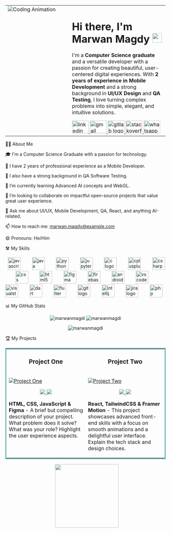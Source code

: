 <table>
<tr>
<td width="40%" valign="top">
<img src="https://www.google.com/search?q=https://media.giphy.com/media/v1.Y2lkPTc5MGI3NjExN2tqNGRqZ3Zzc3Z2M3RzcmNuc2I2dWNwbnZob2d6eHdxYjU0bXp6dyZlcD12MV9pbnRlcm5hbF9naWZfYnlfaWQmY3Q9Zw/qgQUggAC3Pfv687qPC/giphy.gif" alt="Coding Animation" />
</td>
<td width="60%" valign="top">
<h1>
Hi there, I'm Marwan Magdy
<img src="https://www.google.com/search?q=https://media.giphy.com/media/hvRJCLFzcasrR4ia7z/giphy.gif" width="30px"/>
</h1>
<p>
I'm a <strong>Computer Science graduate</strong> and a versatile developer with a passion for creating beautiful, user-centered digital experiences. With <strong>2 years of experience in Mobile Development</strong> and a strong background in <strong>UI/UX Design</strong> and <strong>QA Testing</strong>, I love turning complex problems into simple, elegant, and intuitive solutions.
</p>
<div align="left">
<a href="https://www.google.com/search?q=https://www.linkedin.com/in/marwan-magdy-01b3b2204/" target="_blank">
<img src="https://raw.githubusercontent.com/maurodesouza/profile-readme-generator/master/src/assets/icons/social/linkedin/default.svg" width="52" height="40" alt="linkedin logo"  />
</a>
<a href="mailto:marwan.magdy@example.com" target="_blank">
<img src="https://raw.githubusercontent.com/maurodesouza/profile-readme-generator/master/src/assets/icons/social/gmail/default.svg" width="52" height="40" alt="gmail logo"  />
</a>
<a href="https://www.google.com/search?q=https://gitlab.com/your-gitlab-handle" target="_blank">
<img src="https://raw.githubusercontent.com/maurodesouza/profile-readme-generator/master/src/assets/icons/social/gitlab/default.svg" width="52" height="40" alt="gitlab logo"  />
</a>
<a href="https://www.google.com/search?q=https://stackoverflow.com/users/your-stackoverflow-id" target="_blank">
<img src="https://raw.githubusercontent.com/maurodesouza/profile-readme-generator/master/src/assets/icons/social/stackoverflow/default.svg" width="52" height="40" alt="stackoverflow logo"  />
</a>
<a href="https://wa.me/your-number" target="_blank">
<img src="https://raw.githubusercontent.com/maurodesouza/profile-readme-generator/master/src/assets/icons/social/whatsapp/default.svg" width="52" height="40" alt="whatsapp logo"  />
</a>
</div>
</td>
</tr>
</table>

👨‍💻 About Me

🎓 I'm a Computer Science Graduate with a passion for technology.

📱 I have 2 years of professional experience as a Mobile Developer.

🐞 I also have a strong background in QA Software Testing.

🌱 I’m currently learning Advanced AI concepts and WebGL.

👯 I’m looking to collaborate on impactful open-source projects that value great user experience.

💬 Ask me about UI/UX, Mobile Development, QA, React, and anything AI-related.

📫 How to reach me: marwan.magdy@example.com

😄 Pronouns: He/Him

🛠️ My Skills

<div align="left">
  <img src="https://cdn.jsdelivr.net/gh/devicons/devicon/icons/javascript/javascript-original.svg" height="40" alt="javascript logo"  />
  <img width="12" />
  <img src="https://cdn.jsdelivr.net/gh/devicons/devicon/icons/java/java-original.svg" height="40" alt="java logo"  />
  <img width="12" />
  <img src="https://cdn.jsdelivr.net/gh/devicons/devicon/icons/python/python-original.svg" height="40" alt="python logo"  />
  <img width="12" />
  <img src="https://cdn.jsdelivr.net/gh/devicons/devicon/icons/jupyter/jupyter-original.svg" height="40" alt="jupyter logo"  />
  <img width="12" />
  <img src="https://cdn.jsdelivr.net/gh/devicons/devicon/icons/c/c-original.svg" height="40" alt="c logo"  />
  <img width="12" />
  <img src="https://cdn.jsdelivr.net/gh/devicons/devicon/icons/cplusplus/cplusplus-original.svg" height="40" alt="cplusplus logo"  />
  <img width="12" />
  <img src="https://cdn.jsdelivr.net/gh/devicons/devicon/icons/csharp/csharp-original.svg" height="40" alt="csharp logo"  />
  <img width="12" />
  <img src="https://cdn.jsdelivr.net/gh/devicons/devicon/icons/css3/css3-original.svg" height="40" alt="css logo"  />
  <img width="12" />
  <img src="https://cdn.jsdelivr.net/gh/devicons/devicon/icons/html5/html5-original.svg" height="40" alt="html5 logo"  />
  <img width="12" />
  <img src="https://cdn.jsdelivr.net/gh/devicons/devicon/icons/figma/figma-original.svg" height="40" alt="figma logo"  />
  <img width="12" />
  <img src="https://cdn.jsdelivr.net/gh/devicons/devicon/icons/firebase/firebase-plain.svg" height="40" alt="firebase logo"  />
  <img width="12" />
  <img src="https://cdn.jsdelivr.net/gh/devicons/devicon/icons/androidstudio/androidstudio-original.svg" height="40" alt="androidstudio logo"  />
  <img width="12" />
  <img src="https://cdn.jsdelivr.net/gh/devicons/devicon/icons/vscode/vscode-original.svg" height="40" alt="vscode logo"  />
  <img width="12" />
  <img src="https://cdn.jsdelivr.net/gh/devicons/devicon/icons/visualstudio/visualstudio-plain.svg" height="40" alt="visualstudio logo"  />
  <img width="12" />
  <img src="https://cdn.jsdelivr.net/gh/devicons/devicon/icons/dart/dart-original.svg" height="40" alt="dart logo"  />
  <img width="12" />
  <img src="https://cdn.jsdelivr.net/gh/devicons/devicon/icons/flutter/flutter-original.svg" height="40" alt="flutter logo"  />
  <img width="12" />
  <img src="https://cdn.jsdelivr.net/gh/devicons/devicon/icons/git/git-original.svg" height="40" alt="git logo"  />
  <img width="12" />
  <img src="https://cdn.jsdelivr.net/gh/devicons/devicon/icons/intellij/intellij-original.svg" height="40" alt="intellij logo"  />
  <img width="12" />
  <img src="https://cdn.jsdelivr.net/gh/devicons/devicon/icons/jira/jira-original.svg" height="40" alt="jira logo"  />
  <img width="12" />
  <img src="https://cdn.jsdelivr.net/gh/devicons/devicon/icons/php/php-original.svg" height="40" alt="php logo"  />
</div>

📊 My GitHub Stats

<p align="center">
<img align="center" src="https://www.google.com/search?q=https://github-readme-stats.vercel.app/api%3Fusername%3Dmarwanmagdi%26show_icons%3Dtrue%26locale%3Den%26theme%3Ddark" alt="marwanmagdi" />
<img align="center" src="https://www.google.com/search?q=https://github-readme-streak-stats.herokuapp.com/%3Fuser%3Dmarwanmagdi%26theme%3Ddark" alt="marwanmagdi" />
</p>

<p align="center">
<img align="center" src="https://www.google.com/search?q=https://github-readme-stats.vercel.app/api/top-langs%3Fusername%3Dmarwanmagdi%26show_icons%3Dtrue%26locale%3Den%26layout%3Dcompact%26theme%3Ddark" alt="marwanmagdi" />
</p>

🏆 My Projects

<table bordercolor="#66b2b2">
<tr>
<td width="50%" valign="top">
<h3 align="center">Project One</h3>
<br />
<a target="_blank" href="https://your-project-link.com">
<img src="https://www.google.com/search?q=https://placehold.co/600x400/2d3748/ffffff%3Ftext%3DProject%2BScreenshot" alt="Project One" />
</a>
<br />
<p align="center">
<a href="https://www.google.com/search?q=https://github.com/marwanmagdi/project-one" target="_blank">
<img src="https://www.google.com/search?q=https://img.shields.io/badge/Code-1DA1F2%3Fstyle%3Dfor-the-badge%26logo%3Dgithub%26logoColor%3Dwhite" />
</a>
<a href="https://your-project-link.com" target="_blank">
<img src="https://www.google.com/search?q=https://img.shields.io/badge/Live%2520Demo-FF5722%3Fstyle%3Dfor-the-badge%26logo%3Dtodoist%26logoColor%3Dwhite" />
</a>
</p>
<p><strong>HTML, CSS, JavaScript & Figma</strong> - A brief but compelling description of your project. What problem does it solve? What was your role? Highlight the user experience aspects.</p>
</td>
<td width="50%" valign="top">
<h3 align="center">Project Two</h3>
<br />
<a target="_blank" href="https://www.google.com/search?q=https://your-project-link-two.com">
<img src="https://www.google.com/search?q=https://placehold.co/600x400/2d3748/ffffff%3Ftext%3DProject%2BScreenshot" alt="Project Two" />
</a>
<br />
<p align="center">
<a href="https://www.google.com/search?q=https://github.com/marwanmagdi/project-two" target="_blank">
<img src="https://www.google.com/search?q=https://img.shields.io/badge/Code-1DA1F2%3Fstyle%3Dfor-the-badge%26logo%3Dgithub%26logoColor%3Dwhite" />
</a>
<a href="https://www.google.com/search?q=https://your-project-link-two.com" target="_blank">
<img src="https://www.google.com/search?q=https://img.shields.io/badge/Live%2520Demo-FF5722%3Fstyle%3Dfor-the-badge%26logo%3Dtodoist%26logoColor%3Dwhite" />
</a>
</p>
<p><strong>React, TailwindCSS & Framer Motion</strong> - This project showcases advanced front-end skills with a focus on smooth animations and a delightful user interface. Explain the tech stack and design choices.</p>
</td>
</tr>
</table>

<div align="center">
  <img height="200" src="https://i.imgflip.com/65efzo.gif"  />
</div>
